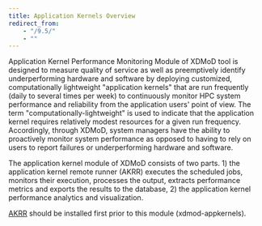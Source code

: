```yaml
---
title: Application Kernels Overview
redirect_from:
    - "/9.5/"
    - ""
---
```




Application Kernel Performance Monitoring Module of XDMoD tool is
designed to measure quality of service as well as preemptively identify
underperforming hardware and software by deploying customized,
computationally lightweight "application kernels" that are run
frequently (daily to several times per week) to continuously monitor HPC
system performance and reliability from the application users' point of
view. The term "computationally-lightweight" is used to indicate that
the application kernel requires relatively modest resources for a given
run frequency. Accordingly, through XDMoD, system managers have the
ability to proactively monitor system performance as opposed to having
to rely on users to report failures or underperforming hardware and
software.

The application kernel module of XDMoD consists of two parts. 1) the
application kernel remote runner (AKRR) executes the scheduled jobs,
monitors their execution, processes the output, extracts performance
metrics and exports the results to the database, 2) the application
kernel performance analytics and visualization.

[AKRR](https://akrr.xdmod.org) should be installed first prior to this module (xdmod-appkernels).
